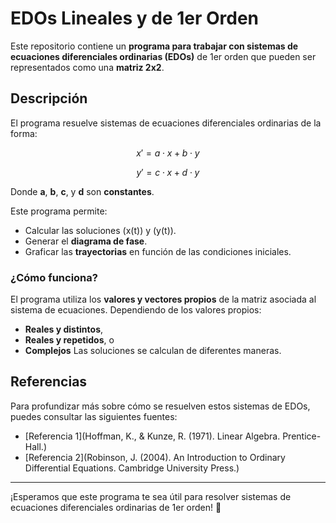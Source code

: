 # EDOs Lineales y de 1er Orden

Este repositorio contiene un **programa para trabajar con sistemas de ecuaciones diferenciales ordinarias (EDOs)** de 1er orden que pueden ser representados como una **matriz 2x2**.

## Descripción

El programa resuelve sistemas de ecuaciones diferenciales ordinarias de la forma:

$$
x' = a \cdot x + b \cdot y
$$

$$
y' = c \cdot x + d \cdot y
$$

Donde **a**, **b**, **c**, y **d** son **constantes**.

Este programa permite:
- Calcular las soluciones \(x(t)\) y \(y(t)\).
- Generar el **diagrama de fase**.
- Graficar las **trayectorias** en función de las condiciones iniciales.

### ¿Cómo funciona?

El programa utiliza los **valores y vectores propios** de la matriz asociada al sistema de ecuaciones. Dependiendo de los valores propios:
- **Reales y distintos**,
- **Reales y repetidos**, o
- **Complejos**
Las soluciones se calculan de diferentes maneras.

## Referencias

Para profundizar más sobre cómo se resuelven estos sistemas de EDOs, puedes consultar las siguientes fuentes:

- [Referencia 1](Hoffman, K., & Kunze, R. (1971). Linear Algebra. Prentice-Hall.)
- [Referencia 2](Robinson, J. (2004). An Introduction to Ordinary Differential Equations. Cambridge University Press.)

---

¡Esperamos que este programa te sea útil para resolver sistemas de ecuaciones diferenciales ordinarias de 1er orden! 🚀
